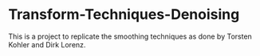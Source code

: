 # Transform-Techniques-Denoising
This is a project to replicate the smoothing techniques as done by Torsten Kohler and Dirk Lorenz.
